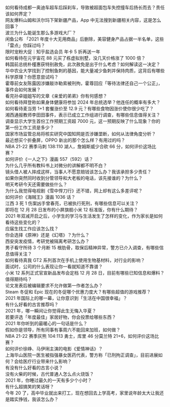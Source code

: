 如何看待成都一奥迪车超车后踩刹车，导致被超面包车失控撞车后扬长而去？责任该如何界定？  
网友爆料山姆和沃尔玛下架新疆产品，App 中无法搜到新疆相关内容，这是怎么回事？  
波兰为什么能诞生那么多游戏大厂？  
闲鱼公布 「2021 年度十大无用商品」后删除，美容健身产品占据一半名单，这些「雷点」你踩过吗？  
限时宠粉大促｜知乎盐选会员 年卡 5 折再送一年  
如何看待在元宇宙花 88 元买了栋虚拟别墅，没几天价格涨了 1000 倍？  
韩国前总统朴槿惠获特别赦免，此次赦免是出于什么考虑？如何解读这一决定？  
华中农业大学找到了控制鱼刺的基因，能大量减少鱼刺并保持肉质，这背后有哪些科学原理？你愿意尝试吗？  
霍尊前女友陈露因涉嫌敲诈勒索被刑拘，霍尊回应「等待法律还自己一个公正」，事件会如何发展？  
看完孙卓姐姐写的文章《亲爱的弟弟》你有何感想？  
如何看待拜登称如果身体健康将参加 2024 年总统选举？他连任的概率有多大？  
如何看待麦当劳 1+1 套餐涨价至 12.9 元？有哪些食物因涨价使你很少吃了？  
湘西通报教师李田田事件，表示已成立工作组进行调查，有哪些信息值得关注？  
调查显示大学生首份工作预期工资超 7000 元，这一预期反映了什么现象？你的第一份工作工资是多少？  
国家市场监管总局将核实研究中国知网是否涉嫌垄断，如何从法律角度分析？  
最近想买个折叠屏，OPPO 新出的那个怎么样？有用过的吗？  
NBA 21-22 赛季马刺 138:110 湖人，詹姆斯威少合砍 66 分，如何评价这场比赛？  
如何评价《一人之下》漫画 557（592）话？  
为什么几乎所有教科书上对微分的讲解都不明不白？  
镜头借人被人摔成这样，当事人不愿意赔钱该怎么办？我该承担多少责任？  
如果你突然同时收到分管领导和大老板的电话，该先接谁的？为什么？  
明天考研今天还需要做些什么？  
为什么我觉得电视剧《雪中悍刀行》还不错，网上却有这么多差评呢？  
如何评价《海贼王》漫画 1036 话？  
江西 3 死 1 伤案凶手曾春亮，已被执行死刑，有哪些信息可以关注？  
即将在 12 月 28 日发布的小屏旗舰小米 12 标准版，你有什么期待？  
2021 年双减开启之后，小学生的学习与生活发生了怎样的变化，作为家长是如何看待这些变化的？  
应届生找工作应该怎么找？  
你会选择《原神》还是《幻塔》？为什么？  
西安突发疫情，考研党被隔离考研怎么办？  
男子看守所待 3 个月断 15 根肋骨，取保后精神异常，警方已介入调查，有哪些信息值得关注？  
如何看待真我 GT2 系列首次在手机上使用生物基材料，对行业的影响？  
面试时，公司的什么表现让你一看就知道不靠谱？  
小米 12 系列正式官宣新品发布会定档 12 月 28 日，目前有哪些已知信息和爆料？值得期待吗？  
论文发表后被编辑要求不允许做第一作者怎么办？  
Steam 冬促和 Epic 现在的冬促哪个优惠力度大？有哪些超值的游戏推荐？  
2021 年国际上的哪一幕，让你意识到「生活在中国很幸福」？  
有什么好看的古言推荐吗？  
2021 年，哪一瞬间让你觉得此生无悔入华夏？  
若要评选「年度最佳」家居好物，你会投票给哪些东西？  
2021 年你听到的最暖心的一句话是什么？  
假如你是领导，所有同事有事周六不能回来加班，如何做？  
NBA 21-22 赛季灰熊 104:113 勇士，库里 46 分莫兰特 21+6，如何评价这场比赛？  
如何评价徐峥、马伊琍主演的电影《爱情神话》？  
上海华山医院一医生被指强暴女医药代表，警方称「已刑拘正调查」，目前进展如何？会给医疗行业带来什么影响？  
有没有什么好看的古言小说？  
没有火柴的时候，古代普通人怎么点火烧饭？  
2021 年，你睡过最久的一天有多少个小时？  
有什么超搞笑的笑话呀？  
今年 20 了，高中毕业就出来打工，现在想回去上学高考，家里说年龄太大让我还是踏实挣钱，我该怎么办？  
